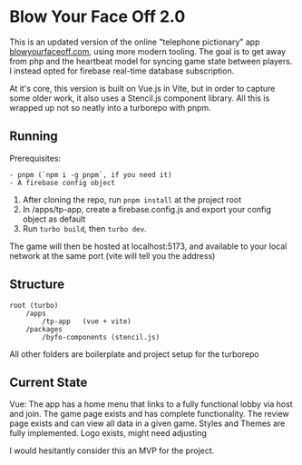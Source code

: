 # Blow Your Face Off 2.0

This is an updated version of the online "telephone pictionary" app [blowyourfaceoff.com](https://blowyourfaceoff.com), using more modern tooling. The goal is to get away from php and the heartbeat model for syncing game state between players. I instead opted for firebase real-time database subscription.

At it's core, this version is built on Vue.js in Vite, but in order to capture some older work, it also uses a Stencil.js component library. All this is wrapped up not so neatly into a turborepo with pnpm.

## Running

Prerequisites: 

    - pnpm (`npm i -g pnpm`, if you need it)
    - A firebase config object

1. After cloning the repo, run `pnpm install` at the project root
2. In /apps/tp-app, create a firebase.config.js and export your config object as default
3. Run `turbo build`, then `turbo dev`. 

The game will then be hosted at localhost:5173, and available to your local network at the same port (vite will tell you the address)

## Structure

```
root (turbo)
    /apps
        /tp-app   (vue + vite)
    /packages
        /byfo-components (stencil.js)
```
All other folders are boilerplate and project setup for the turborepo

## Current State
Vue: The app has a home menu that links to a fully functional lobby via host and join. The game page exists and has complete functionality. The review page exists and can view all data in a given game. Styles and Themes are fully implemented. Logo exists, might need adjusting

I would hesitantly consider this an MVP for the project.
